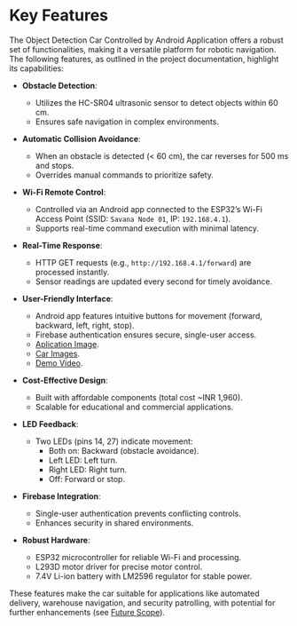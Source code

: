 # Key Features

The Object Detection Car Controlled by Android Application offers a robust set of functionalities, making it a versatile platform for robotic navigation. The following features, as outlined in the project documentation, highlight its capabilities:

- **Obstacle Detection**:
  - Utilizes the HC-SR04 ultrasonic sensor to detect objects within 60 cm.
  - Ensures safe navigation in complex environments.

- **Automatic Collision Avoidance**:
  - When an obstacle is detected (< 60 cm), the car reverses for 500 ms and stops.
  - Overrides manual commands to prioritize safety.

- **Wi-Fi Remote Control**:
  - Controlled via an Android app connected to the ESP32’s Wi-Fi Access Point (SSID: `Savana Node 01`, IP: `192.168.4.1`).
  - Supports real-time command execution with minimal latency.

- **Real-Time Response**:
  - HTTP GET requests (e.g., `http://192.168.4.1/forward`) are processed instantly.
  - Sensor readings are updated every second for timely avoidance.

- **User-Friendly Interface**:
  - Android app features intuitive buttons for movement (forward, backward, left, right, stop).
  - Firebase authentication ensures secure, single-user access.
  - [Aplication Image](../android-app/application-images).
  - [Car Images](../media/car_photos/).
  - [Demo Video](../media/ObjectDetectionCar.demo.mp4).

- **Cost-Effective Design**:
  - Built with affordable components (total cost ~INR 1,960).
  - Scalable for educational and commercial applications.

- **LED Feedback**:
  - Two LEDs (pins 14, 27) indicate movement:
    - Both on: Backward (obstacle avoidance).
    - Left LED: Left turn.
    - Right LED: Right turn.
    - Off: Forward or stop.

- **Firebase Integration**:
  - Single-user authentication prevents conflicting controls.
  - Enhances security in shared environments.

- **Robust Hardware**:
  - ESP32 microcontroller for reliable Wi-Fi and processing.
  - L293D motor driver for precise motor control.
  - 7.4V Li-ion battery with LM2596 regulator for stable power.

These features make the car suitable for applications like automated delivery, warehouse navigation, and security patrolling, with potential for further enhancements (see [Future Scope](future_scope.markdown)).
